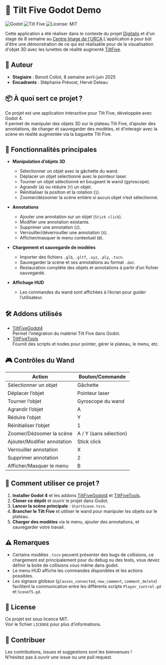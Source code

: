 # 🎲 Tilt Five Godot Demo

![Godot](https://img.shields.io/badge/Godot-4.4-blue?logo=godot-engine)
![Tilt Five](https://img.shields.io/badge/Tilt%20Five-AR-yellow?logo=tilt-five)
![License: MIT](https://img.shields.io/badge/License-MIT-green.svg)
  
Cette application a été réaliser dans le contexte du projet [Digitalis](https://digitalis.humanities.science/) et d'un stage de 8 semaine au [Centre Image de l'URCA](https://centreimage.univ-reims.fr/).L'application à pour bût d'être une démonstration de ce qui est réalisable pour de la visualisation d'objet 3D avec les lunettes de réalité augmenté [TiltFive](https://www.tiltfive.com/).

## 👤 Auteur

- **Stagiaire** : Benoit Collot, 8 semaine avril-juin 2025
- **Encadrants** : Stéphanie Prévost, Hervé Deleau

## 📦 À quoi sert ce projet ?

Ce projet est une application interactive pour Tilt Five, développée avec Godot 4.  
Il permet de manipuler des objets 3D sur le plateau Tilt Five, d’ajouter des annotations, de charger et sauvegarder des modèles, et d’interagir avec la scène en réalité augmentée via la baguette Tilt Five.

## 🚀 Fonctionnalités principales

- **Manipulation d’objets 3D**
  - Sélectionner un objet avec la gâchette du wand.
  - Déplacer un objet sélectionné avec le pointeur laser.
  - Tourner un objet sélectionné en bougeant le wand (gyroscope).
  - Agrandir (`A`) ou réduire (`Y`) un objet.
  - Réinitialiser la position et la rotation (`1`).
  - Zoomer/dézoomer la scène entière si aucun objet n’est sélectionné.

- **Annotations**
  - Ajouter une annotation sur un objet (`Stick click`).
  - Modifier une annotation existante.
  - Supprimer une annotation (`2`).
  - Verrouiller/déverrouiller une annotation (`X`).
  - Afficher/masquer le menu contextuel (`B`).

- **Chargement et sauvegarde de modèles**
  - Importer des fichiers `.glb`, `.gltf`, `.xyz`, `.ply`, `.tscn`.
  - Sauvegarder la scène et ses annotations au format `.dat`.
  - Restauration complète des objets et annotations à partir d’un fichier sauvegardé.

- **Affichage HUD**
  - Les commandes du wand sont affichées à l’écran pour guider l’utilisateur.

## 🛠️ Addons utilisés

- [TiltFiveGodot4](https://github.com/GodotVR/TiltFiveGodot4)  
  Permet l’intégration du matériel Tilt Five dans Godot.
- [TiltFiveTools](https://github.com/GodotVR/TiltFiveTools)  
  Fournit des scripts et nodes pour pointer, gérer le plateau, le menu, etc.

## 🎮 Contrôles du Wand

| Action                       | Bouton/Commande         |
|------------------------------|-------------------------|
| Sélectionner un objet        | Gâchette                |
| Déplacer l’objet             | Pointeur laser          |
| Tourner l’objet              | Gyroscope du wand       |
| Agrandir l’objet             | A                       |
| Réduire l’objet              | Y                       |
| Réinitialiser l’objet        | 1                       |
| Zoomer/Dézoomer la scène     | A / Y (sans sélection)  |
| Ajouter/Modifier annotation  | Stick click             |
| Verrouiller annotation       | X                       |
| Supprimer annotation         | 2                       |
| Afficher/Masquer le menu     | B                       |

## 🏁 Comment utiliser ce projet ?

1. **Installer Godot 4** et les addons [TiltFiveGodot4](https://github.com/GodotVR/TiltFiveGodot4) et [TiltFiveTools](https://github.com/GodotVR/TiltFiveTools).
2. **Cloner ce dépôt** et ouvrir le projet dans Godot.
3. **Lancer la scène principale** : `StartScene.tscn`.
4. **Brancher le Tilt Five** et utiliser le wand pour manipuler les objets sur le plateau.
5. **Charger des modèles** via le menu, ajouter des annotations, et sauvegarder votre travail.

## ⚠️ Remarques

- Certains modèles `.tscn` peuvent présenter des bugs de collisions, ce chargement est principalement pour du debug ou des tests, vous devez définir la boite de collisions vous même dans godot.
- Le menu HUD affiche les commandes disponibles et les actions possibles.
- Les signaux globaux (`glasses_connected`, `new_comment`, `comment_delete`) facilitent la communication entre les différents scripts ``Player_control.gd`` et ``SceneT5.gd``.

## 📄 License

Ce projet est sous licence MIT.  
Voir le fichier `LICENSE` pour plus d’informations.

## 🤝 Contribuer

Les contributions, issues et suggestions sont les bienvenues !  
N’hésitez pas à ouvrir une issue ou une pull request.
